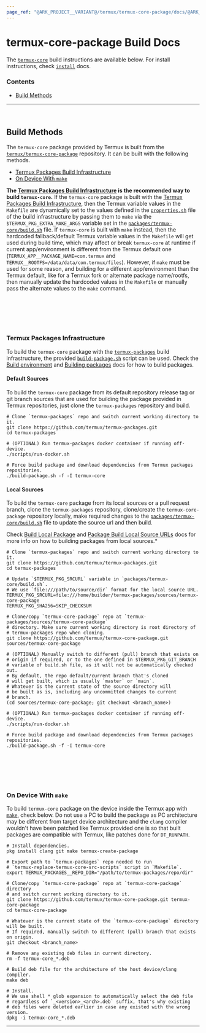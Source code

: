 ```yaml
---
page_ref: "@ARK_PROJECT__VARIANT@/termux/termux-core-package/docs/@ARK_DOC__VERSION@/developer/build/index.md"
---
```


# termux-core-package Build Docs

<!-- @ARK_DOCS__HEADER_PLACEHOLDER@ -->

The [`termux-core`](https://github.com/termux/termux-core-package) build instructions are available below. For install instructions, check [`install`](../../install/index.md) docs.

### Contents

- [Build Methods](#build-methods)

---

&nbsp;





## Build Methods

The `termux-core` package provided by Termux is built from the [`termux/termux-core-package`](https://github.com/termux/termux-core-package) repository. It can be built with the following methods.

- [Termux Packages Build Infrastructure](#termux-packages-build-infrastructure)
- [On Device With `make`](#on-device-with-make)

**The [Termux Packages Build Infrastructure](#termux-packages-build-infrastructure) is the recommended way to build `termux-core`.** If the `termux-core` package is built with the [Termux Packages Build Infrastructure](#termux-packages-build-infrastructure), then the Termux variable values in the `Makefile` are dynamically set to the values defined in the [`properties.sh`] file of the build infrastructure by passing them to `make` via the `$TERMUX_PKG_EXTRA_MAKE_ARGS` variable set in the [`packages/termux-core/build.sh`] file. If `termux-core` is built with `make` instead, then the hardcoded fallback/default Termux variable values in the `Makefile` will get used during build time, which may affect or break `termux-core` at runtime if current app/environment is different from the Termux default one (`TERMUX_APP__PACKAGE_NAME=com.termux` and `TERMUX__ROOTFS=/data/data/com.termux/files`). However, if `make` must be used for some reason, and building for a different app/environment than the Termux default, like for a Termux fork or alternate package name/rootfs, then manually update the hardcoded values in the `Makefile` or manually pass the alternate values to the `make` command.

## &nbsp;

&nbsp;



### Termux Packages Infrastructure

To build the `termux-core` package with the [`termux-packages`](https://github.com/termux/termux-packages) build infrastructure, the provided [`build-package.sh`](https://github.com/termux/termux-packages/blob/master/build-package.sh) script can be used. Check the [Build environment](https://github.com/termux/termux-packages/wiki/Build-environment) and [Building packages](https://github.com/termux/termux-packages/wiki/Building-packages) docs for how to build packages.

#### Default Sources

To build the `termux-core` package from its default repository release tag or git branch sources that are used for building the package provided in Termux repositories, just clone the `termux-packages` repository and build.

```shell
# Clone `termux-packages` repo and switch current working directory to it.
git clone https://github.com/termux/termux-packages.git
cd termux-packages

# (OPTIONAL) Run termux-packages docker container if running off-device.
./scripts/run-docker.sh

# Force build package and download dependencies from Termux packages repositories.
./build-package.sh -f -I termux-core
```

#### Local Sources

To build the `termux-core` package from its local sources or a pull request branch, clone the `termux-packages` repository, clone/create the `termux-core-package` repository locally, make required changes to the [`packages/termux-core/build.sh`] file to update the source url and then build.

Check [Build Local Package](https://github.com/termux/termux-packages/wiki/Building-packages#build-local-package) and [Package Build Local Source URLs](https://github.com/termux/termux-packages/wiki/Creating-new-package#package-build-local-source-urls) docs for more info on how to building packages from local sources.*

```shell
# Clone `termux-packages` repo and switch current working directory to it.
git clone https://github.com/termux/termux-packages.git
cd termux-packages

# Update `$TERMUX_PKG_SRCURL` variable in `packages/termux-core/build.sh`.
# We use `file:///path/to/source/dir` format for the local source URL.
TERMUX_PKG_SRCURL=file:///home/builder/termux-packages/sources/termux-core-package
TERMUX_PKG_SHA256=SKIP_CHECKSUM

# Clone/copy `termux-core-package` repo at `termux-packages/sources/termux-core-package`
# directory. Make sure current working directory is root directory of
# termux-packages repo when cloning.
git clone https://github.com/termux/termux-core-package.git sources/termux-core-package

# (OPTIONAL) Manually switch to different (pull) branch that exists on
# origin if required, or to the one defined in $TERMUX_PKG_GIT_BRANCH
# variable of build.sh file, as it will not be automatically checked out.
# By default, the repo default/current branch that's cloned
# will get built, which is usually `master` or `main`.
# Whatever is the current state of the source directory will
# be built as is, including any uncommitted changes to current
# branch.
(cd sources/termux-core-package; git checkout <branch_name>)

# (OPTIONAL) Run termux-packages docker container if running off-device.
./scripts/run-docker.sh

# Force build package and download dependencies from Termux packages repositories.
./build-package.sh -f -I termux-core
```

## &nbsp;

&nbsp;



### On Device With `make`

To build `termux-core` package on the device inside the Termux app with [`make`](https://www.gnu.org/software/make), check below. Do not use a PC to build the package as PC architecture may be different from target device architecture and the `clang` compiler wouldn't have been patched like Termux provided one is so that built packages are compatible with Termux, like patches done for `DT_RUNPATH`.

```shell
# Install dependencies.
pkg install clang git make termux-create-package

# Export path to `termux-packages` repo needed to run
# `termux-replace-termux-core-src-scripts` script in `Makefile`.
export TERMUX_PACKAGES__REPO_DIR="/path/to/termux-packages/repo/dir"

# Clone/copy `termux-core-package` repo at `termux-core-package` directory
# and switch current working directory to it.
git clone https://github.com/termux/termux-core-package.git termux-core-package
cd termux-core-package

# Whatever is the current state of the `termux-core-package` directory will be built.
# If required, manually switch to different (pull) branch that exists on origin.
git checkout <branch_name>

# Remove any existing deb files in current directory.
rm -f termux-core_*.deb

# Build deb file for the architecture of the host device/clang compiler.
make deb

# Install.
# We use shell * glob expansion to automatically select the deb file
# regardless of `_<version>_<arch>.deb` suffix, that's why existing
# deb files were deleted earlier in case any existed with the wrong version.
dpkg -i termux-core_*.deb
```

---

&nbsp;





[`packages/termux-core/build.sh`]: https://github.com/termux/termux-packages/blob/master/packages/termux-core/build.sh
[`properties.sh`]: https://github.com/termux/termux-packages/blob/master/scripts/properties.sh
